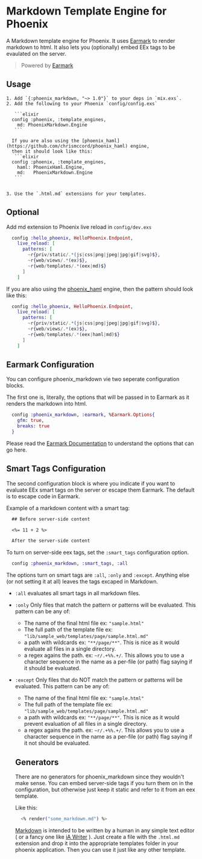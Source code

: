 # Markdown Template Engine for Phoenix

  A Markdown template engine for Phoenix. It uses [Earmark](https://hex.pm/packages/earmark) to render
  markdown to html. It also lets you (optionally) embed EEx tags to be evaulated on the server.

> Powered by [Earmark](https://github.com/pragdave/earmark)

  ## Usage

    1. Add `{:phoenix_markdown, "~> 1.0"}` to your deps in `mix.exs`.
    2. Add the following to your Phoenix `config/config.exs`

       ```elixir
      config :phoenix, :template_engines,
        md: PhoenixMarkdown.Engine
       ```

      If you are also using the [phoenix_haml](https://github.com/chrismccord/phoenix_haml) engine,
      then it should look like this:
       ```elixir
      config :phoenix, :template_engines,
        haml: PhoenixHaml.Engine,
        md:   PhoenixMarkdown.Engine
       ```


    3. Use the `.html.md` extensions for your templates.

  ## Optional

  Add md extension to Phoenix live reload in `config/dev.exs`

  ```elixir
    config :hello_phoenix, HelloPhoenix.Endpoint,
      live_reload: [
        patterns: [
          ~r{priv/static/.*(js|css|png|jpeg|jpg|gif|svg)$},
          ~r{web/views/.*(ex)$},
          ~r{web/templates/.*(eex|md)$}
        ]
      ]
  ```

  If you are also using the [phoenix_haml](https://github.com/chrismccord/phoenix_haml) engine,
  then the pattern should look like this:

  ```elixir
    config :hello_phoenix, HelloPhoenix.Endpoint,
      live_reload: [
        patterns: [
          ~r{priv/static/.*(js|css|png|jpeg|jpg|gif|svg)$},
          ~r{web/views/.*(ex)$},
          ~r{web/templates/.*(eex|haml|md)$}
        ]
      ]
  ```

  ## Earmark Configuration

  You can configure phoenix_markdown vie two seperate configuration blocks.

  The first one is,
  literally, the options that will be passed in to Earmark as it renders the markdown into html.

  ```elixir
    config :phoenix_markdown, :earmark, %Earmark.Options{
      gfm: true,
      breaks: true
    }
  ```

  Please read the [Earmark Documentation](https://hexdocs.pm/earmark/Earmark.html#as_html!/2) to understand
  the options that can go here.

  ## Smart Tags Configuration

  The second configuration block is where you indicate if you want to evaluate EEx smart tags on the server
  or escape them Earmark. The default is to escape code in Earmark.

  Example of a markdown content with a smart tag:

  ```markdown
    ## Before server-side content

    <%= 11 + 2 %>

    After the server-side content
  ```

  To turn on server-side eex tags, set the `:smart_tags` configuration option.

  ```elixir
    config :phoenix_markdown, :smart_tags, :all
  ```

  The options turn on smart tags are `:all`, `:only` and `:except`. Anything else (or not setting it at all)
  leaves the tags excaped in Markdown.

* `:all` evaluates all smart tags in all markdown files.
* `:only` Only files that match the pattern or patterns will be evaluated. This pattern can be any of:
  * The name of the final html file ex: `"sample.html"`
  * The full path of the template file ex: `"lib/sample_web/templates/page/sample.html.md"`
  * a path with wildcards ex: `"**/page/**"`. This is nice as it would evaluate all files in a single directory.
  * a regex agains the path. ex: `~r/.+%%.+/`. This allows you to use a character sequence in the name as a per-file (or path) flag saying if it should be evaluated.
* `:except` Only files that do NOT match the pattern or patterns will be evaluated. This pattern can be any of:
  * The name of the final html file ex: `"sample.html"`
  * The full path of the template file ex: `"lib/sample_web/templates/page/sample.html.md"`
  * a path with wildcards ex: `"**/page/**"`. This is nice as it would prevent evaluation of all files in a single directory.
  * a regex agains the path. ex: `~r/.+%%.+/`. This allows you to use a character sequence in the name as a per-file (or path) flag saying if it not should be evaluated.


  ## Generators

  There are no generators for phoenix_markdown since they wouldn't make sense. You can embed server-side
  tags if you turn them on in the configuration, but otherwise just keep it static and refer to it from
  an eex template.

  Like this:
  ```elixir
    <% render("some_markdown.md") %>
  ```

  [Markdown](https://daringfireball.net/projects/markdown/) is intended to be written by a human
  in any simple text editor ( or a fancy one like [iA Writer](https://ia.net/writer) ). Just create
  a file with the `.html.md` extension and drop it into the appropriate templates folder in your
  phoenix application. Then you can use it just like any other template.